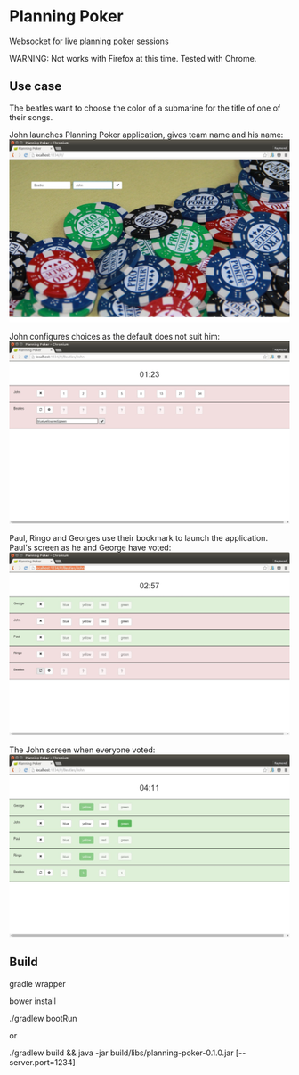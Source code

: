 # Planning Poker
Websocket for live planning poker sessions

WARNING: Not works with Firefox at this time. Tested with Chrome.
## Use case
The beatles want to choose the color of a submarine for the title of one of their songs.

John launches Planning Poker application, gives team name and his name:
![Home](doc/home.jpg)

John configures choices as the default does not suit him:
![Config](doc/config.jpg)

Paul, Ringo and Georges use their bookmark to launch the application. Paul's screen as he and George have voted:
![Vote](doc/vote.jpg)

The John screen when everyone voted:
![Final](doc/final.jpg)
## Build
gradle wrapper

bower install

./gradlew bootRun

or

./gradlew build && java -jar build/libs/planning-poker-0.1.0.jar [--server.port=1234]